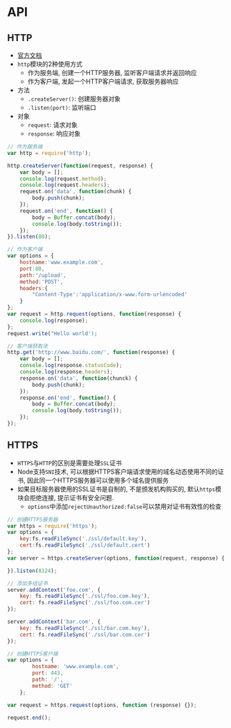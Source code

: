 # API


## HTTP

* [官方文档](http://nodejs.org/api/http.html)
* `http`模块的2种使用方式
    - 作为服务端, 创建一个HTTP服务器, 监听客户端请求并返回响应
    - 作为客户端, 发起一个HTTP客户端请求, 获取服务器响应
* 方法
    - `.createServer()`: 创建服务器对象
    - `.listen(port)`: 监听端口
* 对象
    - `request`: 请求对象
    - `response`: 响应对象


```javascript
// 作为服务端
var http = require('http');

http.createServer(function(request, response) {
    var body = [];
    console.log(request.method);
    console.log(request.headers);
    request.on('data', function(chunk) {
        body.push(chunk);
    });
    request.on('end', function() {
        body = Buffer.concat(body);
        console.log(body.toString());
    });
}).listen(80);

// 作为客户端
var options = {
    hostname:'www.example.com',
    port:80,
    path:'/upload',
    method:'POST',
    headers:{
        "Content-Type':'application/x-www.form-urlencoded'
    }
};
var request = http.request(options, function(response) {
    console.log(response);
};
request.write("Hello world');

// 客户端获取流
http.get('http://www.baidu.com/', function(response) {
    var body = [];
    console.log(response.statusCode);
    console.log(response.headers);
    response.on('data', function(chunck) {
        body.push(chunk);
    });
    response.on('end', function() {
        body = Buffer.concat(body);
        console.log(body.toString());
    });
});
```

## HTTPS

* `HTTPS`与`HTTP`的区别是需要处理`SSL`证书
* Node支持`SNI`技术, 可以根据HTTPS客户端请求使用的域名动态使用不同的证书, 因此同一个HTTPS服务器可以使用多个域名提供服务
* 如果目标服务器使用的SSL证书是自制的, 不是颁发机构购买的, 默认`https`模块会拒绝连接, 提示证书有安全问题.
    - `options`中添加`rejectUnauthorized:false`可以禁用对证书有效性的检查

```javascript
// 创建HTTPS服务器
var https = require('https');
var options = {
    key:fs.readFileSync('./ssl/default.key'),
    cert:fs.readFileSync('./ssl/default.cert')
};
var server = https.createServer(options, function(request, response) {

}).listen(8124);

// 添加多组证书
server.addContext('foo.com', {
    key: fs.readFileSync('./ssl/foo.com.key'),
    cert: fs.readFileSync('./ssl/foo.com.cer')
});

server.addContext('bar.com', {
    key: fs.readFileSync('./ssl/bar.com.key'),
    cert: fs.readFileSync('./ssl/bar.com.cer')
});

// 创建HTTPS客户端
var options = {
        hostname: 'www.example.com',
        port: 443,
        path: '/',
        method: 'GET'
    };

var request = https.request(options, function (response) {});

request.end();
```
